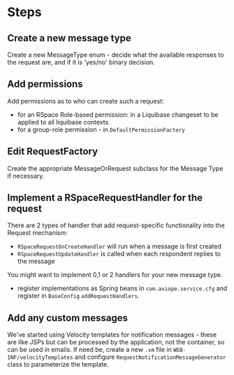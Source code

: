 # Steps

## Create a new message type

Create a new MessageType enum - decide what the available responses to
the request are, and if it is 'yes/no' binary decision.

## Add permissions

Add permissions as to who can create such a request:
- for an RSpace Role-based permission: in a Liquibase changeset to be
  applied to all liquibase contexts.
- for a group-role permission - in `DefaultPermissionFactory`

## Edit RequestFactory

Create the appropriate MessageOrRequest subclass for the Message Type if
necessary.

## Implement a RSpaceRequestHandler for the request

There are 2 types of handler that add request-specific functionality
into the Request mechanism:
- `RSpaceRequestOnCreateHandler` will run when a message is first created
- `RSpaceRequestUpdateHandler` is called when each respondent replies to
  the message

You might want to implement 0,1 or 2 handlers for your new message type.
- register implementations as Spring beans in `com.axiope.service.cfg`
  and register in `BaseConfig` `addRequestHandlers`.

## Add any custom messages

We've started using Velocity templates for notification messages - these
are like JSPs but can be processed by the application, not the
container, so can be used in emails. If need be, create a new `.vm` file in
`WEB-INF/velocityTemplates` and configure `RequestNotificationMessageGenerator`
class to parameterize the template.
